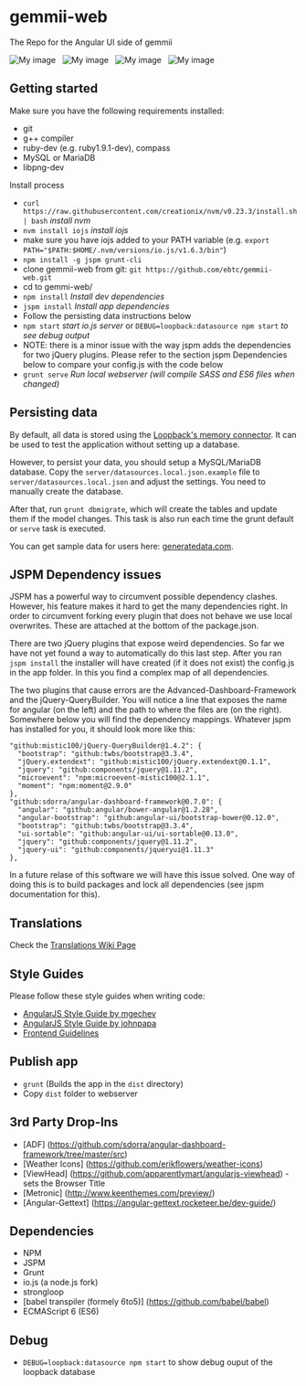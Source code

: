 # gemmii-web
The Repo for the Angular UI side of gemmii

![My image](http://bible-survey.org/i/gemmii/angularjs.png) &nbsp; ![My image](http://bible-survey.org/i/gemmii/strongloop.png) &nbsp; ![My image](http://bible-survey.org/i/gemmii/es6.png) &nbsp; ![My image](http://bible-survey.org/i/gemmii/mariadb.png)

## Getting started
Make sure you have the following requirements installed:
* git 
* g++ compiler
* ruby-dev (e.g. ruby1.9.1-dev), compass
* MySQL or MariaDB
* libpng-dev

Install process
* `curl https://raw.githubusercontent.com/creationix/nvm/v0.23.3/install.sh | bash` *install nvm*
* `nvm install iojs` *install iojs*
* make sure you have iojs added to your PATH variable (e.g. `export PATH="$PATH:$HOME/.nvm/versions/io.js/v1.6.3/bin"`)
* `npm install -g jspm grunt-cli`
* clone gemmii-web from git: `git https://github.com/ebtc/gemmii-web.git`
* cd to gemmi-web/
* `npm install` *Install dev dependencies*
* `jspm install` *Install app dependencies*
* Follow the persisting data instructions below
* `npm start` *start io.js server* or `DEBUG=loopback:datasource npm start` *to see debug output*
* NOTE: there is a minor issue with the way jspm adds the dependencies for two jQuery plugins. Please refer to the section jspm Dependencies below to compare your config.js with the code below
* `grunt serve` *Run local webserver (will compile SASS and ES6 files when changed)*

## Persisting data

 By default, all data is stored using the [Loopback's memory connector](http://docs.strongloop.com/display/public/LB/Memory+connector).
 It can be used to test the application without setting up a database.
 
 However, to persist your data, you should setup a MySQL/MariaDB database.
 Copy the `server/datasources.local.json.example` file to `server/datasources.local.json` 
 and adjust the settings. You need to manually create the database.
 
 After that, run `grunt dbmigrate`, which will create the tables and update them if the model changes.
 This task is also run each time the grunt default or `serve` task is executed.
 
 You can get sample data for users here: [generatedata.com](http://www.generatedata.com/).

## JSPM Dependency issues

JSPM has a powerful way to circumvent possible dependency clashes. However, his feature makes it hard to get the many dependencies right. In order to circumvent forking every plugin that does not behave we use local overwrites. These are attached at the bottom of the package.json.

There are two jQuery plugins that expose weird dependencies. So far we have not yet found a way to automatically do this last step. After you ran `jspm install` the installer will have created (if it does not exist) the config.js in the app folder. In this you find a complex map of all dependencies.

The two plugins that cause errors are the Advanced-Dashboard-Framework and the jQuery-QueryBuilder. You will notice a line that exposes the name for angular (on the left) and the path to where the files are (on the right). Somewhere below you will find the dependency mappings. Whatever jspm has installed for you, it should look more like this:

    "github:mistic100/jQuery-QueryBuilder@1.4.2": {
      "bootstrap": "github:twbs/bootstrap@3.3.4",
      "jQuery.extendext": "github:mistic100/jQuery.extendext@0.1.1",
      "jquery": "github:components/jquery@1.11.2",
      "microevent": "npm:microevent-mistic100@2.1.1",
      "moment": "npm:moment@2.9.0"
    },
    "github:sdorra/angular-dashboard-framework@0.7.0": {
      "angular": "github:angular/bower-angular@1.2.28",
      "angular-bootstrap": "github:angular-ui/bootstrap-bower@0.12.0",
      "bootstrap": "github:twbs/bootstrap@3.3.4",
      "ui-sortable": "github:angular-ui/ui-sortable@0.13.0",
      "jquery": "github:components/jquery@1.11.2",
      "jquery-ui": "github:components/jqueryui@1.11.3"
    },

In a future relase of this software we will have this issue solved. One way of doing this is to build packages and lock all dependencies (see jspm documentation for this).

## Translations

Check the [Translations Wiki Page](https://github.com/ebtc/gemmii-web/wiki/Translations)

## Style Guides

Please follow these style guides when writing code:

* [AngularJS Style Guide by mgechev](https://github.com/mgechev/angularjs-style-guide)
* [AngularJS Style Guide by johnpapa](https://github.com/johnpapa/angularjs-styleguide)
* [Frontend Guidelines](https://github.com/bendc/frontend-guidelines)

## Publish app
* `grunt` (Builds the app in the `dist` directory)
* Copy `dist` folder to webserver

## 3rd Party Drop-Ins
* [ADF] (https://github.com/sdorra/angular-dashboard-framework/tree/master/src)
* [Weather Icons] (https://github.com/erikflowers/weather-icons)
* [ViewHead] (https://github.com/apparentlymart/angularjs-viewhead) - sets the Browser Title
* [Metronic] (http://www.keenthemes.com/preview/)
* [Angular-Gettext] (https://angular-gettext.rocketeer.be/dev-guide/)

## Dependencies
* NPM
* JSPM
* Grunt
* io.js (a node.js fork)
* strongloop
* [babel transpiler (formely 6to5)] (https://github.com/babel/babel)
* ECMAScript 6 (ES6)

## Debug
* `DEBUG=loopback:datasource npm start` to show debug ouput of the loopback database
